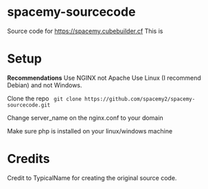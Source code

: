 # spacemy-sourcecode
Source code for https://spacemy.cubebuilder.cf
This is 
# Setup
**Recommendations**
Use NGINX not Apache
Use Linux (I recommend Debian) and not Windows.

Clone the repo 
``` git clone https://github.com/spacemy2/spacemy-sourcecode.git```

Change server_name on the nginx.conf to your domain

Make sure php is installed on your linux/windows machine


# Credits
Credit to TypicalName for creating the original source code.
